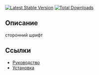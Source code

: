 [![Latest Stable Version](https://poser.pugx.org/yii2lab/yii2-{name}/v/stable.png)](https://packagist.org/packages/yii2lab/yii2-{name})
[![Total Downloads](https://poser.pugx.org/yii2lab/yii2-{name}/downloads.png)](https://packagist.org/packages/yii2lab/yii2-{name})

## Описание

сторонний шрифт

## Ссылки

* [Руководство](guide/ru/README.md)
* [Установка](guide/ru/install.md)
